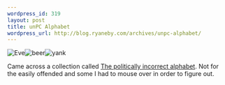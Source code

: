 ```yaml
--- 
wordpress_id: 319
layout: post
title: unPC Alphabet
wordpress_url: http://blog.ryaneby.com/archives/unpc-alphabet/
---
```

<img src="http://blog.ryaneby.com/stuff/eve.gif" alt="Eve" /><img src="http://blog.ryaneby.com/stuff/beer.gif" alt="beer" /><img src="http://blog.ryaneby.com/stuff/yank-man.gif" alt="yank" />

Came across a collection called <a href="http://better-together.co.uk/index.html">The politically incorrect alphabet</a>. Not for the easily offended and some I had to mouse over in order to figure out.
